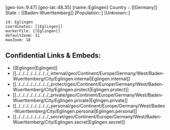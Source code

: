 ﻿---
location: [48.35,9.47] 
mapzoom: [7,12] 
mapmarker: city 
type: City
tags:
- geo/City


SpocWebEntityId: 29985
isDeleted: false
confidential: public

---
[geo-lon::9.47] 
[geo-lat::48.35] 
[name::Eglingen] 
Country :: [[Germany]]  
State :: [[Baden-Wuerttemberg]] 
[Population::] 
[Unknown::] 


```leaflet
id: Eglingen
coordinates: [[Eglingen]] 
markerFile: [[Eglingen]] 
defaultZoom: 11 
maxZoom: 18
```


## Confidential Links & Embeds: 
- [[Eglingen|Eglingen]]  
- [[../../../../../../../../_internal/geo/Continent/Europe/Germany/West/Baden-Wuerttemberg/City/Eglingen.internal|Eglingen.internal]] 
- [[../../../../../../../../_protect/geo/Continent/Europe/Germany/West/Baden-Wuerttemberg/City/Eglingen.protect|Eglingen.protect]] 
- [[../../../../../../../../_private/geo/Continent/Europe/Germany/West/Baden-Wuerttemberg/City/Eglingen.private|Eglingen.private]] 
- [[../../../../../../../../_personal/geo/Continent/Europe/Germany/West/Baden-Wuerttemberg/City/Eglingen.personal|Eglingen.personal]] 
- [[../../../../../../../../_secret/geo/Continent/Europe/Germany/West/Baden-Wuerttemberg/City/Eglingen.secret|Eglingen.secret]] 
